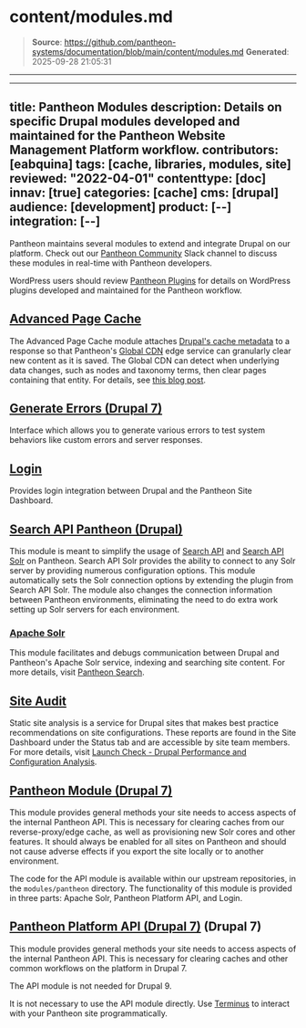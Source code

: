 # content/modules.md

> **Source**: https://github.com/pantheon-systems/documentation/blob/main/content/modules.md
> **Generated**: 2025-09-28 21:05:31

---

---
title: Pantheon Modules
description: Details on specific Drupal modules developed and maintained for the Pantheon Website Management Platform workflow.
contributors: [eabquina]
tags: [cache, libraries, modules, site]
reviewed: "2022-04-01"
contenttype: [doc]
innav: [true]
categories: [cache]
cms: [drupal]
audience: [development]
product: [--]
integration: [--]
---
Pantheon maintains several modules to extend and integrate Drupal on our platform. Check out our [Pantheon Community](/pantheon-community) Slack channel to discuss these modules in real-time with Pantheon developers.

<Alert title="Note" type="info">

WordPress users should review [Pantheon Plugins](/guides/wordpress-configurations/plugins) for details on WordPress plugins developed and maintained for the Pantheon workflow.

</Alert>

## [Advanced Page Cache](https://www.drupal.org/project/pantheon_advanced_page_cache)

The Advanced Page Cache module attaches [Drupal's cache metadata](https://www.drupal.org/docs/8/api/cache-api/cache-api) to a response so that Pantheon's [Global CDN](/guides/global-cdn) edge service can granularly clear new content as it is saved. The Global CDN can detect when underlying data changes, such as nodes and taxonomy terms, then clear pages containing that entity. For details, see [this blog post](https://pantheon.io/blog/pantheon-advanced-page-cache-drupal-cache-metadata-global-cdn).

## [Generate Errors (Drupal 7)](https://www.drupal.org/project/generate_errors)

Interface which allows you to generate various errors to test system behaviors like custom errors and server responses.

## [Login](https://github.com/pantheon-systems/drops-7/tree/master/modules/pantheon/pantheon_login)

Provides login integration between Drupal and the Pantheon Site Dashboard.

## [Search API Pantheon (Drupal)](https://www.drupal.org/project/search_api_pantheon)

This module is meant to simplify the usage of [Search API](https://www.drupal.org/project/search_api) and [Search API Solr](https://www.drupal.org/project/search_api_solr) on Pantheon. Search API Solr provides the ability to connect to any Solr server by providing numerous configuration options. This module automatically sets the Solr connection options by extending the plugin from Search API Solr. The module also changes the connection information between Pantheon environments, eliminating the need to do extra work setting up Solr servers for each environment.

### [Apache Solr](https://github.com/pantheon-systems/drops-7/tree/master/modules/pantheon/pantheon_apachesolr)

This module facilitates and debugs communication between Drupal and Pantheon's Apache Solr service, indexing and searching site content. For more details, visit [Pantheon Search](/solr).

## [Site Audit](https://www.drupal.org/project/site_audit)
Static site analysis is a service for Drupal sites that makes best practice recommendations on site configurations. These reports are found in the Site Dashboard under the Status tab and are accessible by site team members. For more details, visit [Launch Check - Drupal Performance and Configuration Analysis](/drupal-launch-check).

## [Pantheon Module (Drupal 7)](https://github.com/pantheon-systems/drops-7/tree/master/modules/pantheon)

This module provides general methods your site needs to access aspects of the internal Pantheon API. This is necessary for clearing caches from our reverse-proxy/edge cache, as well as provisioning new Solr cores and other features. It should always be enabled for all sites on Pantheon and should not cause adverse effects if you export the site locally or to another environment.

The code for the API module is available within our upstream repositories, in the `modules/pantheon` directory. The functionality of this module is provided in three parts: Apache Solr, Pantheon Platform API, and Login.

## [Pantheon Platform API (Drupal 7)](https://github.com/pantheon-systems/drops-7/blob/master/modules/pantheon/pantheon_api/pantheon_api.info) (Drupal 7)

This module provides general methods your site needs to access aspects of the internal Pantheon API. This is necessary for clearing caches and other common workflows on the platform in Drupal 7.

The API module is not needed for Drupal 9.

<Alert title="Note" type="info">

It is not necessary to use the API module directly. Use [Terminus](/terminus) to interact with your Pantheon site programmatically.

</Alert>
